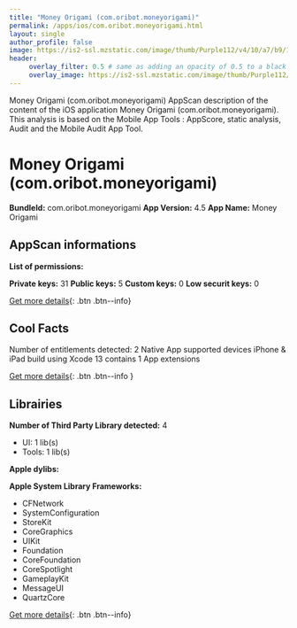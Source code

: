 ```yaml
---
title: "Money Origami (com.oribot.moneyorigami)"
permalink: /apps/ios/com.oribot.moneyorigami.html
layout: single
author_profile: false
image: https://is2-ssl.mzstatic.com/image/thumb/Purple112/v4/10/a7/b9/10a7b99c-5a80-cc51-0e31-a2027163ad10/AppIcon-0-0-1x_U007emarketing-0-0-0-7-0-0-sRGB-0-0-0-GLES2_U002c0-512MB-85-220-0-0.png/512x512bb.jpg
header: 
     overlay_filter: 0.5 # same as adding an opacity of 0.5 to a black background
     overlay_image: https://is2-ssl.mzstatic.com/image/thumb/Purple112/v4/10/a7/b9/10a7b99c-5a80-cc51-0e31-a2027163ad10/AppIcon-0-0-1x_U007emarketing-0-0-0-7-0-0-sRGB-0-0-0-GLES2_U002c0-512MB-85-220-0-0.png/512x512bb.jpg
---
```

Money Origami (com.oribot.moneyorigami) AppScan description of the content of the iOS application Money Origami (com.oribot.moneyorigami). This analysis is based on the Mobile App Tools : AppScore, static analysis, Audit and the Mobile Audit App Tool.

# Money Origami (com.oribot.moneyorigami)

**BundleId:** com.oribot.moneyorigami
**App Version:** 4.5
**App Name:** Money Origami


## AppScan informations 

**List of permissions:** 
  
  
**Private keys:** 31
**Public keys:** 5
**Custom keys:** 0
**Low securit keys:** 0
  
[Get more details](/pricing.html){: .btn .btn--info}

## Cool Facts

Number of entitlements detected: 2
Native App
supported devices iPhone & iPad
build using Xcode 13
contains 1 App extensions
  
[Get more details](/pricing.html){: .btn .btn--info }

## Librairies 
**Number of Third Party Library detected:** 4
- UI: 1 lib(s)
- Tools: 1 lib(s)


**Apple dylibs:**


**Apple System Library Frameworks:**
- CFNetwork
- SystemConfiguration
- StoreKit
- CoreGraphics
- UIKit
- Foundation
- CoreFoundation
- CoreSpotlight
- GameplayKit
- MessageUI
- QuartzCore


  
[Get more details](/pricing.html){: .btn .btn--info}

